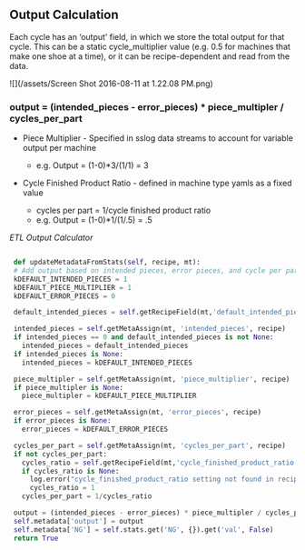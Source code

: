 ## **Output Calculation**

Each cycle has an ‘output’ field, in which we store the total output for that cycle. This can be a static cycle\_multiplier value \(e.g. 0.5 for machines that make one shoe at a time\), or it can be recipe-dependent and read from the data.

![](/assets/Screen Shot 2016-08-11 at 1.22.08 PM.png)

### output = \(intended\_pieces - error\_pieces\) \* piece\_multipler \/ cycles\_per\_part

* Piece Multiplier - Specified in sslog data streams to account for variable output per machine
  * e.g. Output = \(1-0\)\*3\/\(1\/1\) = 3

* Cycle Finished Product Ratio - defined in machine type yamls as a fixed value
  * cycles per part = 1\/cycle finished product ratio
  * e.g. Output = \(1-0\)\*1\/\(1\/.5\) = .5


_ETL Output Calculator_

```py

 def updateMetadataFromStats(self, recipe, mt):
 # Add output based on intended pieces, error pieces, and cycle per part data
 kDEFAULT_INTENDED_PIECES = 1
 kDEFAULT_PIECE_MULTIPLIER = 1
 kDEFAULT_ERROR_PIECES = 0

 default_intended_pieces = self.getRecipeField(mt,'default_intended_pieces', recipe)

 intended_pieces = self.getMetaAssign(mt, 'intended_pieces', recipe)
 if intended_pieces == 0 and default_intended_pieces is not None:
   intended_pieces = default_intended_pieces
 if intended_pieces is None:
   intended_pieces = kDEFAULT_INTENDED_PIECES

 piece_multipler = self.getMetaAssign(mt, 'piece_multiplier', recipe)
 if piece_multipler is None:
   piece_multipler = kDEFAULT_PIECE_MULTIPLIER

 error_pieces = self.getMetaAssign(mt, 'error_pieces', recipe)
 if error_pieces is None:
   error_pieces = kDEFAULT_ERROR_PIECES

 cycles_per_part = self.getMetaAssign(mt, 'cycles_per_part', recipe)
 if not cycles_per_part:
   cycles_ratio = self.getRecipeField(mt,'cycle_finished_product_ratio', recipe)
   if cycles_ratio is None:
     log.error("cycle_finished_product_ratio setting not found in recipe {}. Recipe key is {}", mt.recipes, recipe)
     cycles_ratio = 1
   cycles_per_part = 1/cycles_ratio

 output = (intended_pieces - error_pieces) * piece_multipler / cycles_per_part
 self.metadata['output'] = output
 self.metadata['NG'] = self.stats.get('NG', {}).get('val', False)
 return True



```

